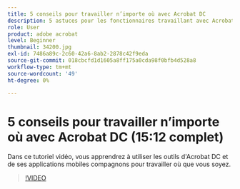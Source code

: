 ```yaml
---
title: 5 conseils pour travailler n’importe où avec Acrobat DC
description: 5 astuces pour les fonctionnaires travaillant avec Acrobat DC, où que vous soyez
role: User
product: adobe acrobat
level: Beginner
thumbnail: 34200.jpg
exl-id: 7486a89c-2c60-42a6-8ab2-2878c42f9eda
source-git-commit: 018cbcfd1d1605a8ff175a0cda98f0bfb4d528a8
workflow-type: tm+mt
source-wordcount: '49'
ht-degree: 0%

---
```


# 5 conseils pour travailler n’importe où avec Acrobat DC (15:12 complet)

Dans ce tutoriel vidéo, vous apprendrez à utiliser les outils d&#39;Acrobat DC et de ses applications mobiles compagnons pour travailler où que vous soyez.

>[!VIDEO](https://video.tv.adobe.com/v/34200?chaptermarkers=on)
